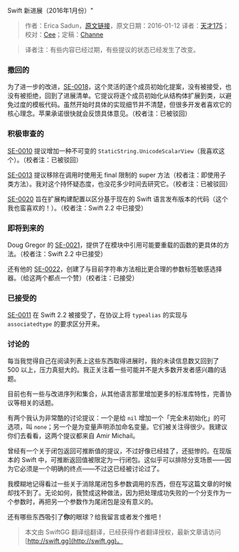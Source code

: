 Swift 新进展（2016年1月份）"

> 作者：Erica Sadun，[原文链接](http://ericasadun.com/2016/01/12/whats-up-in-swift-evolution/)，原文日期：2016-01-12
> 译者：[天才175](http://weibo.com/u/2916092907)；校对：[Cee](https://github.com/Cee)；定稿：[Channe](undefined)
  







> 译者注：有些内容已经过期，有些提议的状态已经发生了改变。

### 撤回的

为了进一步的改进，[SE-0018](https://github.com/apple/swift-evolution/blob/master/proposals/0018-flexible-memberwise-initialization.md)，这个灵活的逐个成员初始化提案，没有被接受，也没有被拒绝，回到了进展清单。它提议将逐个成员初始化从结构体扩展到类，以避免过度的模板代码。虽然开始时具体的实现细节并不清楚，但很多开发者喜欢它的核心理念。苹果承诺很快就会反馈具体意见。（校者注：已被驳回）

### 积极审查的

[SE-0010](https://github.com/apple/swift-evolution/blob/master/proposals/0010-add-staticstring-unicodescalarview.md) 提议增加一种不可变的 `StaticString.UnicodeScalarView`（我喜欢这个）。（校者注：已被驳回）


[SE-0013](https://github.com/apple/swift-evolution/blob/master/proposals/0013-remove-partial-application-super.md) 提议移除在调用时使用无 final 限制的 super 方法（校者注：即使用子类方法）。我对这个持怀疑态度，也没花多少时间去研究它。（校者注：已被驳回）

[SE-0020](https://github.com/apple/swift-evolution/blob/master/proposals/0020-if-swift-version.md) 旨在扩展构建配置以区分基于现在的 Swift 语言发布版本的代码（这个我也蛮喜欢的！）。（校者注：Swift 2.2 中已接受）

### 即将到来的

Doug Gregor 的 [SE-0021](https://github.com/apple/swift-evolution/blob/master/proposals/0021-generalized-naming.md)，提供了在模块中引用可能要重载的函数的更具体的方法。（校者注：Swift 2.2 中已接受）

还有他的 [SE-0022](https://github.com/apple/swift-evolution/blob/master/proposals/0022-objc-selectors.md)，创建了与目前字符串方法相比更合理的参数标签敏感选择器。（给这两个都点一个赞）（校者注：已接受）

### 已接受的

[SE-0011](https://github.com/apple/swift-evolution/blob/master/proposals/0011-replace-typealias-associated.md) 在 Swift 2.2 
被接受了，在协议上将 `typealias` 的实现与 `associatedtype` 的要求区分开来。

### 讨论的

每当我觉得自己在阅读列表上这些东西取得进展时，我的未读信息数又回到了 500 以上，压力真挺大的。我正关注着一些可能并不是大多数开发者感兴趣的话题。

目前也有一些与改进序列和集合，从其他语言那里增加更多的标准库特性，完善协议等相关的话题。

有两个我认为非常酷的讨论提议：一个是给 `nil` 增加一个「完全未初始化」的可选项，叫 `none`；另一个是为变量声明添加命名变量。它们被关注得很少。我建议你们去看看，这两个提议都来自 Amir Michail。

曾经有一个关于闭包返回可推断值的提议，不过好像已经挂了，还挺惨的。在现版本的 Swift 中，可推断返回值被限定为一行闭包。这似乎可以排除分支场景——因为它必须是一个明确的终点——不过这已经被讨论过了。

我模糊地记得看过一些关于消除尾闭包多参数调用的东西，但在写这篇文章的时候却找不到了。无论如何，我赞成这种做法，因为把处理成功失败的一个分支作为一个参数时，再把另一个参数作为尾闭包是没有意义的。

还有哪些东西吸引了**你**的眼球？给我留言或者发个推吧！

> 本文由 SwiftGG 翻译组翻译，已经获得作者翻译授权，最新文章请访问 [http://swift.gg](http://swift.gg)。